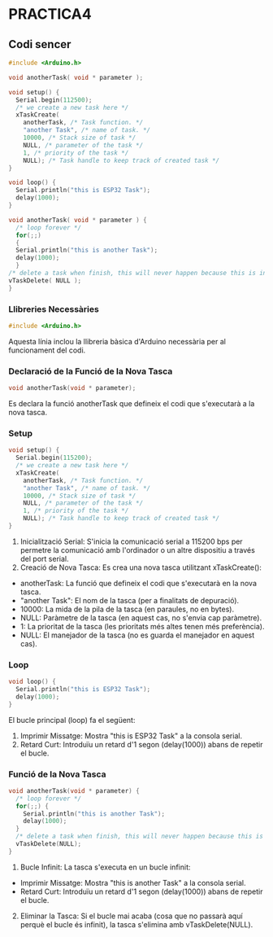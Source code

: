 # PRACTICA4
## Codi sencer
```cpp
#include <Arduino.h>

void anotherTask( void * parameter );

void setup() {
  Serial.begin(112500);
  /* we create a new task here */
  xTaskCreate(
    anotherTask, /* Task function. */
    "another Task", /* name of task. */
    10000, /* Stack size of task */
    NULL, /* parameter of the task */
    1, /* priority of the task */
    NULL); /* Task handle to keep track of created task */
}

void loop() {
  Serial.println("this is ESP32 Task");
  delay(1000);
}

void anotherTask( void * parameter ) {
  /* loop forever */
  for(;;)
  {
  Serial.println("this is another Task");
  delay(1000);
  }
/* delete a task when finish, this will never happen because this is infinity loop */
vTaskDelete( NULL );
}
```

### Llibreries Necessàries
```cpp
#include <Arduino.h>
```
Aquesta línia inclou la llibreria bàsica d'Arduino necessària per al funcionament del codi.

### Declaració de la Funció de la Nova Tasca
```cpp
void anotherTask(void * parameter);
```
Es declara la funció anotherTask que defineix el codi que s'executarà a la nova tasca.

### Setup
```cpp
void setup() {
  Serial.begin(115200);
  /* we create a new task here */
  xTaskCreate(
    anotherTask, /* Task function. */
    "another Task", /* name of task. */
    10000, /* Stack size of task */
    NULL, /* parameter of the task */
    1, /* priority of the task */
    NULL); /* Task handle to keep track of created task */
}
```
1. Inicialització Serial: S'inicia la comunicació serial a 115200 bps per permetre la comunicació amb l'ordinador o un altre dispositiu a través del port serial.
2. Creació de Nova Tasca: Es crea una nova tasca utilitzant xTaskCreate():
- anotherTask: La funció que defineix el codi que s'executarà en la nova tasca.
- "another Task": El nom de la tasca (per a finalitats de depuració).
- 10000: La mida de la pila de la tasca (en paraules, no en bytes).
- NULL: Paràmetre de la tasca (en aquest cas, no s'envia cap paràmetre).
- 1: La prioritat de la tasca (les prioritats més altes tenen més preferència).
- NULL: El manejador de la tasca (no es guarda el manejador en aquest cas).

### Loop
```cpp
void loop() {
  Serial.println("this is ESP32 Task");
  delay(1000);
}
```
El bucle principal (loop) fa el següent:
1. Imprimir Missatge: Mostra "this is ESP32 Task" a la consola serial.
2. Retard Curt: Introduïu un retard d'1 segon (delay(1000)) abans de repetir el bucle.

### Funció de la Nova Tasca
```cpp
void anotherTask(void * parameter) {
  /* loop forever */
  for(;;) {
    Serial.println("this is another Task");
    delay(1000);
  }
  /* delete a task when finish, this will never happen because this is infinity loop */
  vTaskDelete(NULL);
}
```
1. Bucle Infinit: La tasca s'executa en un bucle infinit:
- Imprimir Missatge: Mostra "this is another Task" a la consola serial.
- Retard Curt: Introduïu un retard d'1 segon (delay(1000)) abans de repetir el bucle.
2. Eliminar la Tasca: Si el bucle mai acaba (cosa que no passarà aquí perquè el bucle és infinit), la tasca s'elimina amb vTaskDelete(NULL).

